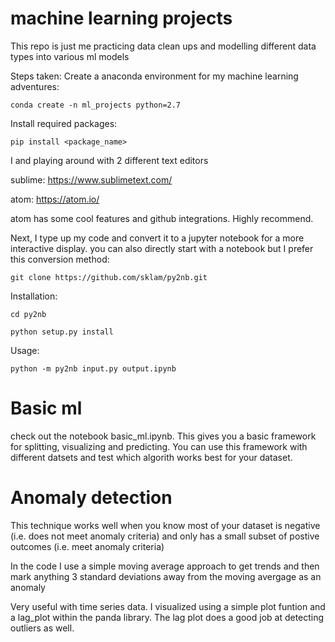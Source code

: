 # machine learning projects
This repo is just me practicing data clean ups and modelling different data types into various ml models

Steps taken:
Create a anaconda environment for my machine learning adventures:

``conda create -n ml_projects python=2.7``

Install required packages:

``pip install <package_name>``

I and playing around with 2 different text editors

sublime: https://www.sublimetext.com/

atom: https://atom.io/

atom has some cool features and github integrations. Highly recommend. 

Next, I type up my code and convert it to a jupyter notebook for a more interactive display. you can also directly start with a notebook but I prefer this conversion method:

``git clone https://github.com/sklam/py2nb.git``

Installation:

``cd py2nb``

``python setup.py install``

Usage:

``python -m py2nb input.py output.ipynb``

# Basic ml
check out the notebook basic_ml.ipynb. This gives you a basic framework for splitting, visualizing and predicting. You can use this framework with different datsets and test which algorith works best for your dataset.

# Anomaly detection
This technique works well when you know most of your dataset is negative (i.e. does not meet anomaly criteria) and only has a small subset of postive outcomes (i.e. meet anomaly criteria)

In the code I use a simple moving average approach to get trends and then mark anything 3 standard deviations away from the moving avergage as an anomaly

Very useful with time series data. I visualized using a simple plot funtion and a lag_plot within the panda library. The lag plot does a good job at detecting outliers as well. 